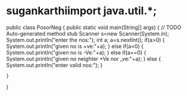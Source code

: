 # sugankarthiimport java.util.*;
public class PosorNeg {
public static void main(String[] args) {
		// TODO Auto-generated method stub
Scanner s=new Scanner(System.in);
System.out.println("enter the nos:");
int a;
a=s.nextInt();
if(a>0)
{
	System.out.println("given no is +ve:"+a);
}
else if(a<0)
{
	System.out.println("given no is -Ve:"+a);
}
else if(a==0)
{
	System.out.println("given no neighter +Ve nor _ve:"+a);
}
else
{
	System.out.println("enter valid nos:");
}
	
	}

}
